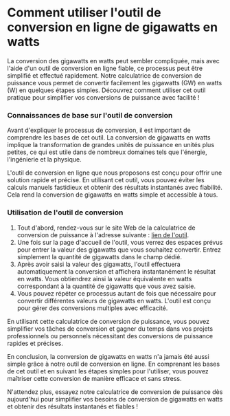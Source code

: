 Comment utiliser l'outil de conversion en ligne de gigawatts en watts
=====================================================================

La conversion des gigawatts en watts peut sembler compliquée, mais avec l'aide d'un outil de conversion en ligne fiable, ce processus peut être simplifié et effectué rapidement. Notre calculatrice de conversion de puissance vous permet de convertir facilement les gigawatts (GW) en watts (W) en quelques étapes simples. Découvrez comment utiliser cet outil pratique pour simplifier vos conversions de puissance avec facilité !

### Connaissances de base sur l'outil de conversion

Avant d'expliquer le processus de conversion, il est important de comprendre les bases de cet outil. La conversion de gigawatts en watts implique la transformation de grandes unités de puissance en unités plus petites, ce qui est utile dans de nombreux domaines tels que l'énergie, l'ingénierie et la physique.

L'outil de conversion en ligne que nous proposons est conçu pour offrir une solution rapide et précise. En utilisant cet outil, vous pouvez éviter les calculs manuels fastidieux et obtenir des résultats instantanés avec fiabilité. Cela rend la conversion de gigawatts en watts simple et accessible à tous.

### Utilisation de l'outil de conversion

1. Tout d'abord, rendez-vous sur le site Web de la calculatrice de conversion de puissance à l'adresse suivante : [lien de l'outil](https://www.onlinecalculatorsfree.com/fr/convert/gigawatts-to-watts.html).
2. Une fois sur la page d'accueil de l'outil, vous verrez des espaces prévus pour entrer la valeur des gigawatts que vous souhaitez convertir. Entrez simplement la quantité de gigawatts dans le champ dédié.
3. Après avoir saisi la valeur des gigawatts, l'outil effectuera automatiquement la conversion et affichera instantanément le résultat en watts. Vous obtiendrez ainsi la valeur équivalente en watts correspondant à la quantité de gigawatts que vous avez saisie.
4. Vous pouvez répéter ce processus autant de fois que nécessaire pour convertir différentes valeurs de gigawatts en watts. L'outil est conçu pour gérer des conversions multiples avec efficacité.

En utilisant cette calculatrice de conversion de puissance, vous pouvez simplifier vos tâches de conversion et gagner du temps dans vos projets professionnels ou personnels nécessitant des conversions de puissance rapides et précises.

En conclusion, la conversion de gigawatts en watts n'a jamais été aussi simple grâce à notre outil de conversion en ligne. En comprenant les bases de cet outil et en suivant les étapes simples pour l'utiliser, vous pouvez maîtriser cette conversion de manière efficace et sans stress.

N'attendez plus, essayez notre calculatrice de conversion de puissance dès aujourd'hui pour simplifier vos besoins de conversion de gigawatts en watts et obtenir des résultats instantanés et fiables !
